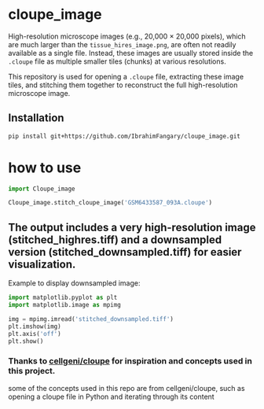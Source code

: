 # cloupe_image

High-resolution microscope images (e.g., 20,000 × 20,000 pixels), which are much larger than the `tissue_hires_image.png`, are often not readily available as a single file. Instead, these images are usually stored inside the `.cloupe` file as multiple smaller tiles (chunks) at various resolutions.

This repository is used for opening a `.cloupe` file, extracting these image tiles, and stitching them together to reconstruct the full high-resolution microscope image.

## Installation

```bash
pip install git+https://github.com/IbrahimFangary/cloupe_image.git
```

# how to use 
```python
import Cloupe_image

Cloupe_image.stitch_cloupe_image('GSM6433587_093A.cloupe')
```

## The output includes a very high-resolution image (stitched_highres.tiff) and a downsampled version (stitched_downsampled.tiff) for easier visualization.
Example to display downsampled image:
```python
import matplotlib.pyplot as plt
import matplotlib.image as mpimg

img = mpimg.imread('stitched_downsampled.tiff')
plt.imshow(img)
plt.axis('off')
plt.show()
```



### Thanks to [cellgeni/cloupe](https://github.com/cellgeni/cloupe.git) for inspiration and concepts used in this project.
some of the concepts used in this repo are from cellgeni/cloupe, such as opening a cloupe file in Python and iterating through its content 
